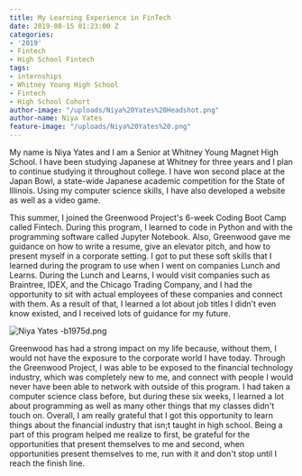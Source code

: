 ```yaml
---
title: My Learning Experience in FinTech
date: 2019-08-15 01:23:00 Z
categories:
- '2019'
- Fintech
- High School Fintech
tags:
- internships
- Whitney Young High School
- Fintech
- High School Cohort
author-image: "/uploads/Niya%20Yates%20Headshot.png"
author-name: Niya Yates
feature-image: "/uploads/Niya%20Yates%20.png"
---
```


My name is Niya Yates and I am a Senior at Whitney Young Magnet High School. I have been studying Japanese at Whitney for three years and I plan to continue studying it throughout college. I have won second place at the Japan Bowl, a state-wide Japanese academic competition for the State of Illinois. Using my computer science skills, I have also developed a website as well as a video game.

This summer, I joined the Greenwood Project's 6-week Coding Boot Camp called Fintech. During this program, I learned to code in Python and with the programming software called Jupyter Notebook. Also, Greenwood gave me guidance on how to write a resume, give an elevator pitch, and how to present myself in a corporate setting. I got to put these soft skills that I learned during the program to use when I went on companies Lunch and Learns. During the Lunch and Learns, I would visit companies such as Braintree, IDEX, and the Chicago Trading Company, and I had the opportunity to sit with actual employees of these companies and connect with them. As a result of that, I learned a lot about job titles I didn’t even know existed, and I received lots of guidance for my future.

![Niya Yates -b1975d.png](/uploads/Niya%20Yates%20-b1975d.png)

Greenwood has had a strong impact on my life because, without them, I would not have the exposure to the corporate world I have today. Through the Greenwood Project, I was able to be exposed to the financial technology industry, which was completely new to me, and connect with people I would never have been able to network with outside of this program. I had taken a computer science class before, but during these six weeks, I learned a lot about programming as well as many other things that my classes didn't touch on. Overall, I am really grateful that I got this opportunity to learn things about the financial industry that isn;t taught in high school. Being a part of this program helped me realize to first, be grateful for the opportunities that present themselves to me and second, when opportunities present themselves to me, run with it and don't stop until I reach the finish line.  
